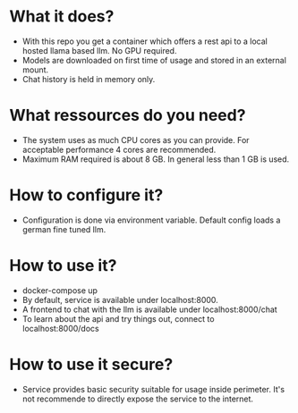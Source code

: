 # What it does? 
* With this repo you get a container which offers a rest api to a local hosted llama based llm. No GPU required.
* Models are downloaded on first time of usage and stored in an external mount.
* Chat history is held in memory only.

# What ressources do you need?
* The system uses as much CPU cores as you can provide. For acceptable performance 4 cores are recommended.
* Maximum RAM required is about 8 GB. In general less than 1 GB is used.

# How to configure it?

* Configuration is done via environment variable. Default config loads a german fine tuned llm. 

# How to use it?

* docker-compose up
* By default, service is available under localhost:8000.
* A frontend to chat with the llm is available under localhost:8000/chat
* To learn about the api and try things out, connect to localhost:8000/docs

# How to use it secure?
* Service provides basic security suitable for usage inside perimeter. It's not recommende to directly expose the service to the internet.

